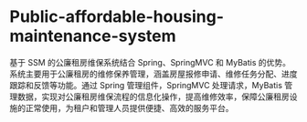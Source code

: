 # Public-affordable-housing-maintenance-system
基于 SSM 的公廉租房维保系统结合 Spring、SpringMVC 和 MyBatis 的优势。系统主要用于公廉租房的维修保养管理，涵盖房屋报修申请、维修任务分配、进度跟踪和反馈等功能。通过 Spring 管理组件，SpringMVC 处理请求，MyBatis 管理数据，实现对公廉租房维保流程的信息化操作，提高维修效率，保障公廉租房设施的正常使用，为租户和管理人员提供便捷、高效的服务平台。
